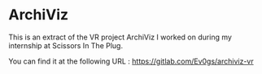 # ArchiViz
This is an extract of the VR project ArchiViz I worked on during my internship at Scissors In The Plug.

You can find it at the following URL :
https://gitlab.com/Ev0gs/archiviz-vr
